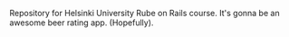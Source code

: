 Repository for Helsinki University Rube on Rails course. It's gonna be an awesome beer rating app. (Hopefully).
